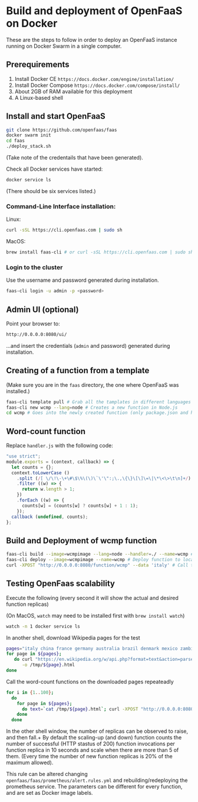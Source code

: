 # Build and deployment of OpenFaaS on Docker

These are the steps to follow in order to deploy an OpenFaaS instance running on Docker Swarm in a single computer.


## Prerequirements

1. Install Docker CE `https://docs.docker.com/engine/installation/`
2. Install Docker Compose `https://docs.docker.com/compose/install/`
3. About 2GB of RAM available for this deployment
4. A Linux-based shell


## Install and start OpenFaaS

```bash
git clone https://github.com/openfaas/faas
docker swarm init
cd faas
./deploy_stack.sh
```
(Take note of the credentails that have been generated).

Check all Docker services have started:

```bash
docker service ls
```
(There should be six services listed.)


### Command-Line Interface installation:

Linux:

```bash
curl -sSL https://cli.openfaas.com | sudo sh
```

MacOS:

```bash
brew install faas-cli # or curl -sSL https://cli.openfaas.com | sudo sh
```


### Login to the cluster

Use the username and password generated during installation.

```bash
faas-cli login -u admin -p <password>
```


## Admin UI (optional)

Point your browser to:

```bash
http://0.0.0.0:8080/ui/
```

...and insert the credentials (`admin` and password) generated during installation.


## Creating of a function from a template

(Make sure you are in the `faas` directory, the one where OpenFaaS was installed.)

```bash
faas-cli template pull # Grab all the tamplates in different languages
faas-cli new wcmp --lang=node # Creates a new function in Node.js
cd wcmp # Goes into the newly created function (only package.json and handler.js there)
```


## Word-count function 

Replace `handler.js` with the following code:

```javascript
"use strict";
module.exports = (context, callback) => {
  let counts = {};
  context.toLowerCase ()
    .split (/[ \/\!\-\+\#\$\%\(\)\`\'\":;\.,\{\}\[\]\=\|\*\<\>\t\n]+/)
    .filter ((w) => {
      return w.length > 1;
    })
    .forEach ((w) => {
      counts[w] = (counts[w] ? counts[w] + 1 : 1);
    });
  callback (undefined, counts);
};
```


## Build and Deployment of wcmp function

```bash
faas-cli build --image=wcmpimage --lang=node --handler=./ --name=wcmp # Build image
faas-cli deploy --image=wcmpimage --name=wcmp # Deploy function to local OpenFaaS instance
curl -XPOST "http://0.0.0.0:8080/function/wcmp" --data 'italy' # Call the function 
```


## Testing OpenFaas scalability

Execute the following (every second it will show the actual and desired function replicas)

(On MacOS, `watch` may need to be installed first with `brew install watch`)

```bash
watch -n 1 docker service ls
```

In another shell, download Wikipedia pages for the test

```bash
pages="italy china france germany australia brazil denmark mexico zambia thailand"
for page in ${pages};
   do curl "https://en.wikipedia.org/w/api.php?format=text&action=parse&prop=wikitext&page=${page}"\
      -o /tmp/${page}.html      
done
```

Call the word-count functions on the downloaded pages repeateadly  

```bash
for i in {1..100};
  do
    for page in ${pages};
      do text=`cat /tmp/${page}.html`; curl -XPOST "http://0.0.0.0:8080/function/wcmp" --data "${text}" -o /dev/null -s -w "%{http_code} `date`\n"       
    done
  done
```

In the other shell window, the number of replicas can be observed to raise, and then fall.+
By default the scaling-up (and down) function counts the number of successful (HTTP stastus of 200) function
invocations per function replica in 10 seconds and scale when there are more than 5 of them.
(Every time the number of new function replicas is 20% of the maximum allowed).
  
This rule can be altered changing `openfaas/faas/prometheus/alert.rules.yml` and rebuilding/redeploying  the prometheus service. 
The parameters can be different for every function, and are set as Docker image labels.
  
